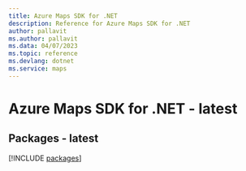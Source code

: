 ```yaml
---
title: Azure Maps SDK for .NET
description: Reference for Azure Maps SDK for .NET
author: pallavit
ms.author: pallavit
ms.data: 04/07/2023
ms.topic: reference
ms.devlang: dotnet
ms.service: maps
---
```

# Azure Maps SDK for .NET - latest
## Packages - latest
[!INCLUDE [packages](maps-index.md)]
